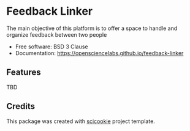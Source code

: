 # Feedback Linker

The main objective of this platform is to offer a space to handle and organize feedback between two people

* Free software: BSD 3 Clause
* Documentation: https://opensciencelabs.github.io/feedback-linker

## Features

TBD

## Credits

This package was created with
[scicookie](https://github.com/osl-incubator/scicookie) project template.
